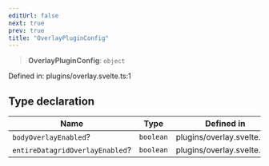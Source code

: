```yaml
---
editUrl: false
next: true
prev: true
title: "OverlayPluginConfig"
---
```


> **OverlayPluginConfig**: `object`

Defined in: plugins/overlay.svelte.ts:1

## Type declaration

| Name | Type | Defined in |
| ------ | ------ | ------ |
| <a id="bodyoverlayenabled"></a> `bodyOverlayEnabled`? | `boolean` | plugins/overlay.svelte.ts:3 |
| <a id="entiredatagridoverlayenabled"></a> `entireDatagridOverlayEnabled`? | `boolean` | plugins/overlay.svelte.ts:2 |
